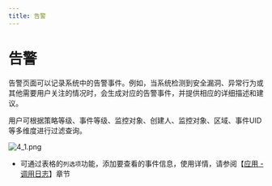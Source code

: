 ```yaml
---
title: 告警
---
```


# 告警

告警页面可以记录系统中的告警事件。例如，当系统检测到安全漏洞、异常行为或其他需要用户关注的情况时，会生成对应的告警事件，并提供相应的详细描述和建议。

用户可根据策略等级、事件等级、监控对象、创建人、监控对象、区域、事件UID等多维度进行过滤查询。

![4_1.png](https://yunshan-guangzhou.oss-cn-beijing.aliyuncs.com/pub/pic/20230921650bf3357d79c.png)

- 可通过表格的`列选项`功能，添加要查看的事件信息，使用详情，请参阅【[应用 - 调用日志](../07-application/05-call_log.md)】章节
